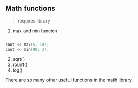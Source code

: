 ## Math functions

> requires <cmath> library

1. max and min funcion 

```cpp

cout << max(5, 10);
cout << min(90, 3);

```

2. sqrt()
3. rount()
4. log()


There are so many other useful functions in the math library.